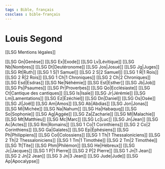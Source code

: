 ```yaml
---
tags : Bible, français
cssclass : bible-français
---
```

# Louis Segond

[[LSG Mentions légales]]

[[LSG Gn|Genèse]]
[[LSG Ex|Exode]]
[[LSG Lv|Lévitique]]
[[LSG Nb|Nombres]]
[[LSG Dt|Deutéronome]]
[[LSG Jos|Josué]]
[[LSG Jg|Juges]]
[[LSG Rt|Ruth]]
[[LSG 1 S|1 Samuel]]
[[LSG 2 S|2 Samuel]]
[[LSG 1 R|1 Rois]]
[[LSG 2 R|2 Rois]]
[[LSG 1 Ch|1 Chroniques]]
[[LSG 2 Ch|2 Chroniques]]
[[LSG Esd|Esdras]]
[[LSG Ne|Néhémie]]
[[LSG Est|Esther]]
[[LSG Jb|Job]]
[[LSG Ps|Psaumes]]
[[LSG Pr|Proverbes]]
[[LSG Qo|Ecclésiaste]]
[[LSG Ct|Cantique des cantiques]]
[[LSG Is|Isaïe]]
[[LSG Jr|Jérémie]]
[[LSG Lm|Lamentations]]
[[LSG Ez|Ézéchiel]]
[[LSG Dn|Daniel]]
[[LSG Os|Osée]]
[[LSG Jl|Joël]]
[[LSG Am|Amos]]
[[LSG Ab|Abdias]]
[[LSG Jon|Jonas]]
[[LSG Mi|Michée]]
[[LSG Na|Nahum]]
[[LSG Ha|Habaquq]]
[[LSG So|Sophonie]]
[[LSG Ag|Aggée]]
[[LSG Za|Zacharie]]
[[LSG Ml|Malachie]]
[[LSG Mt|Matthieu]]
[[LSG Mc|Marc]]
[[LSG Lc|Luc]]
[[LSG Jn|Jean]]
[[LSG Ac|Actes]]
[[LSG Rm|Romains]]
[[LSG 1 Co|1 Corinthiens]]
[[LSG 2 Co|2 Corinthiens]]
[[LSG Ga|Galates]]
[[LSG Ep|Éphésiens]]
[[LSG Ph|Philippiens]]
[[LSG Col|Colossiens]]
[[LSG 1 Th|1 Thessaloniciens]]
[[LSG 2 Th|2 Thessaloniciens]]
[[LSG 1 Tm|1 Timothée]]
[[LSG 2 Tm|2 Timothée]]
[[LSG Tt|Tite]]
[[LSG Phm|Philémon]]
[[LSG He|Hébreux]]
[[LSG Jc|Jacques]]
[[LSG 1 P|1 Pierre]]
[[LSG 2 P|2 Pierre]]
[[LSG 1 Jn|1 Jean]]
[[LSG 2 Jn|2 Jean]]
[[LSG 3 Jn|3 Jean]]
[[LSG Jude|Jude]]
[[LSG Ap|Apocalypse]]
